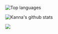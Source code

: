 
![Top languages](https://github-readme-stats.vercel.app/api/top-langs/?username=TsujiEisho)
	
![Kanna's github stats](https://github-readme-stats.vercel.app/api?username=TsujiEisho)

<img src="https://grass-graph.moshimo.works/images/TsujiEisho.png">
